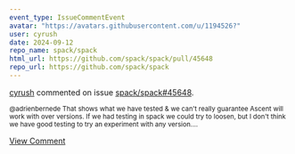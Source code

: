 ```yaml
---
event_type: IssueCommentEvent
avatar: "https://avatars.githubusercontent.com/u/1194526?"
user: cyrush
date: 2024-09-12
repo_name: spack/spack
html_url: https://github.com/spack/spack/pull/45648
repo_url: https://github.com/spack/spack
---
```


<a href='https://github.com/cyrush' target='_blank'>cyrush</a> commented on issue <a href='https://github.com/spack/spack/pull/45648' target='_blank'>spack/spack#45648</a>.

<small>@adrienbernede  That shows what we have tested & we can't really guarantee Ascent will work with over versions.  If we had testing in spack we could try to loosen, but I don't think we have good testing to try an experiment with any version....</small>

<a href='https://github.com/spack/spack/pull/45648' target='_blank'>View Comment</a>